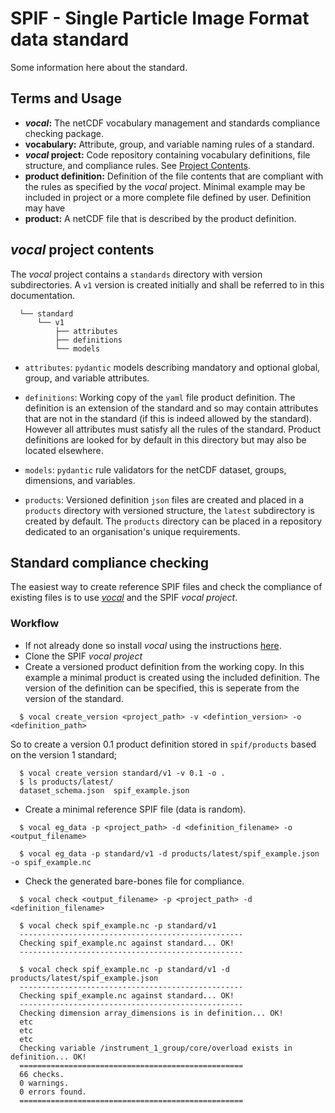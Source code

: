 # SPIF - Single Particle Image Format data standard

Some information here about the standard.


## Terms and Usage

  - ***vocal*:** The netCDF vocabulary management and standards compliance checking package.
  - **vocabulary:** Attribute, group, and variable naming rules of a standard.  
  - ***vocal* project:** Code repository containing vocabulary definitions, file structure, and compliance rules. See [Project Contents](#project-contents).  
  - **product definition:** Definition of the file contents that are compliant with the rules as specified by the *vocal* project. Minimal example may be included in project or a more complete file defined by user. Definition may have   
  - **product:** A netCDF file that is described by the product definition.


## *vocal* project contents

The *vocal* project contains a `standards` directory with version subdirectories. A `v1` version is created initially and shall be referred to in this documentation.

```
  └── standard
      └── v1
          ├── attributes
          ├── definitions
          └── models
```

  - ``attributes``: ``pydantic`` models describing mandatory and optional global, group, and variable attributes.

  - ``definitions``: Working copy of the  `yaml` file product definition. The definition is an extension of the standard and so may contain attributes that are not in the standard (if this is indeed allowed by the standard). However all attributes must satisfy all the rules of the standard. Product definitions are looked for by default in this directory but may also be located elsewhere. 

  - ``models``: ``pydantic`` rule validators for the netCDF dataset, groups, dimensions, and variables.

  - ``products``: Versioned definition `json` files are created and placed in a `products` directory with versioned structure, the `latest` subdirectory is created by default. The `products` directory can be placed in a repository dedicated to an organisation's unique requirements.


## Standard compliance checking
The easiest way to create reference SPIF files and check the compliance of existing files is to use *[vocal](https://github.com/FAAM-146/vocal)* and the SPIF *vocal project*.

### Workflow

* If not already done so install *vocal* using the instructions [here](https://github.com/FAAM-146/vocal).
* Clone the SPIF *vocal project*
* Create a versioned product definition from the working copy. In this example a minimal product is created using the included definition. The version of the definition can be specified, this is seperate from the version of the standard.

```
  $ vocal create_version <project_path> -v <defintion_version> -o <definition_path>
```
  So to create a version 0.1 product definition stored in `spif/products` based on the version 1 standard;
```
  $ vocal create_version standard/v1 -v 0.1 -o .
  $ ls products/latest/
  dataset_schema.json  spif_example.json
```

* Create a minimal reference SPIF file (data is random).
```
  $ vocal eg_data -p <project_path> -d <definition_filename> -o <output_filename>
```

```  
  $ vocal eg_data -p standard/v1 -d products/latest/spif_example.json -o spif_example.nc
```  

* Check the generated bare-bones file for compliance.
```
  $ vocal check <output_filename> -p <project_path> -d <definition_filename>
```

```
  $ vocal check spif_example.nc -p standard/v1
  --------------------------------------------------
  Checking spif_example.nc against standard... OK!
  --------------------------------------------------

  $ vocal check spif_example.nc -p standard/v1 -d products/latest/spif_example.json
  --------------------------------------------------
  Checking spif_example.nc against standard... OK!
  --------------------------------------------------
  Checking dimension array_dimensions is in definition... OK!
  etc
  etc
  etc
  Checking variable /instrument_1_group/core/overload exists in definition... OK!
  ==================================================
  66 checks.
  0 warnings.
  0 errors found.
  ==================================================

```